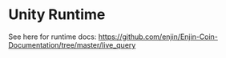 # Unity Runtime

See here for runtime docs: https://github.com/enjin/Enjin-Coin-Documentation/tree/master/live_query
